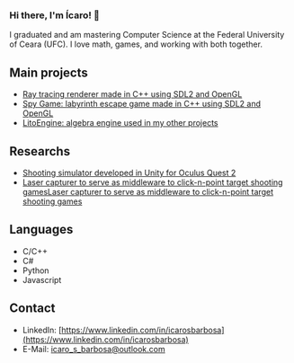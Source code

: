 ### Hi there, I'm Ícaro! 👋

I graduated and am mastering Computer Science at the Federal University of Ceara (UFC). I love math, games, and working with both together.

## Main projects

- [Ray tracing renderer made in C++ using SDL2 and OpenGL](https://github.com/icaroslb/CG_2)
- [Spy Game: labyrinth escape game made in C++ using SDL2 and OpenGL](https://github.com/icaroslb/SpyGame)
- [LitoEngine: algebra engine used in my other projects](https://github.com/icaroslb/LitoEngine)

## Researchs

- [Shooting simulator developed in Unity for Oculus Quest 2](https://periodicos.ufpb.br/index.php/cei/issue/view/2817/708)
- [Laser capturer to serve as middleware to click-n-point target shooting gamesLaser capturer to serve as middleware to click-n-point target shooting games](https://ieeexplore.ieee.org/document/9637635)

## Languages

- C/C++
- C#
- Python
- Javascript

## Contact

- LinkedIn: [https://www.linkedin.com/in/icarosbarbosa](https://www.linkedin.com/in/icarosbarbosa)
- E-Mail: [icaro_s_barbosa@outlook.com](mailto:icaro_s_barbosa@outlook.com)

<!--
**icaroslb/icaroslb** is a ✨ _special_ ✨ repository because its `README.md` (this file) appears on your GitHub profile.

Here are some ideas to get you started:

- 🔭 I’m currently working on ...
- 🌱 I’m currently learning ...
- 👯 I’m looking to collaborate on ...
- 🤔 I’m looking for help with ...
- 💬 Ask me about ...
- 📫 How to reach me: ...
- 😄 Pronouns: ...
- ⚡ Fun fact: ...
-->
